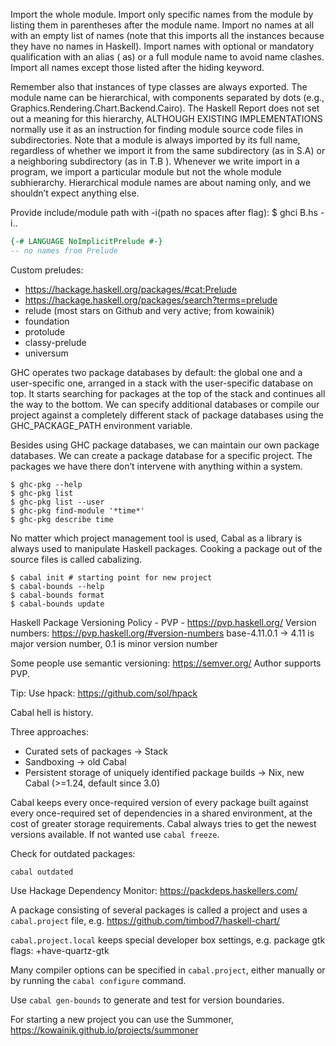 Import the whole module.
Import only specific names from the module by listing them in parentheses after the module name.
Import no names at all with an empty list of names (note that this imports all the instances because they have no names in Haskell).
Import names with optional or mandatory qualification with an alias ( as) or a full module name to avoid name clashes.
Import all names except those listed after the hiding keyword.

Remember also that instances of type classes are always exported.
The module name can be hierarchical, with components separated by dots (e.g., Graphics.Rendering.Chart.Backend.Cairo). The Haskell Report does not set out a meaning for this hierarchy, ALTHOUGH EXISTING IMPLEMENTATIONS normally use it as an instruction for finding module source code files in subdirectories.
Note that a module is always imported by its full name, regardless of whether we import it from the same subdirectory (as in S.A) or a neighboring subdirectory (as in T.B ).
Whenever we write import in a program, we import a particular module but not the whole module subhierarchy. Hierarchical module names are about naming only, and we shouldn’t expect anything else.

Provide include/module path with -i(path no spaces after flag):
$ ghci B.hs -i..

```haskell
{-# LANGUAGE NoImplicitPrelude #-}
-- no names from Prelude
```

Custom preludes:
- https://hackage.haskell.org/packages/#cat:Prelude
- https://hackage.haskell.org/packages/search?terms=prelude
- relude (most stars on Github and very active; from kowainik)
- foundation
- protolude
- classy-prelude
- universum

GHC operates two package databases by default: the global one and a user-specific one, arranged in a stack with the user-specific database on top. It starts searching for
packages at the top of the stack and continues all the way to the bottom. We can specify additional databases or compile our project against a completely different stack of
package databases using the GHC_PACKAGE_PATH environment variable.

Besides using GHC package databases, we can maintain our own package databases. We can create a package
database for a specific project. The packages we have there don’t intervene with anything within a system.

```shell
$ ghc-pkg --help
$ ghc-pkg list
$ ghc-pkg list --user
$ ghc-pkg find-module '*time*'
$ ghc-pkg describe time
```

No matter which project management tool is used, Cabal as a library is always used to manipulate Haskell packages. Cooking a package out of the source files is called cabalizing.

```shell
$ cabal init # starting point for new project
$ cabal-bounds --help
$ cabal-bounds format
$ cabal-bounds update
```

Haskell Package Versioning Policy - PVP - https://pvp.haskell.org/
Version numbers: https://pvp.haskell.org/#version-numbers
base-4.11.0.1 -> 4.11 is major version number, 0.1 is minor version number

Some people use semantic versioning: https://semver.org/
Author supports PVP.

Tip:
Use hpack: https://github.com/sol/hpack

Cabal hell is history.

Three approaches:
- Curated sets of packages -> Stack
- Sandboxing -> old Cabal
- Persistent storage of uniquely identified package builds -> Nix, new Cabal (>=1.24, default since 3.0)

Cabal keeps every once-required version of every package built against every once-required set of dependencies in a shared environment, at the cost of greater storage requirements.
Cabal always tries to get the newest versions available. If not wanted use `cabal freeze`.

Check for outdated packages:
```shell
cabal outdated
```

Use Hackage Dependency Monitor: https://packdeps.haskellers.com/

A package consisting of several packages is called a project and uses a `cabal.project` file, e.g. https://github.com/timbod7/haskell-chart/

`cabal.project.local` keeps special developer box settings, e.g.
package gtk
  flags: +have-quartz-gtk

Many compiler options can be specified in `cabal.project`, either manually or by running the `cabal configure` command.

Use `cabal gen-bounds` to generate and test for version boundaries.

For starting a new project you can use the Summoner, https://kowainik.github.io/projects/summoner
